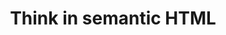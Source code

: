 ---
layout: untitled-a11y-guide-action
idea: Know the technology
order: 1
title: Think in semantic HTML
---